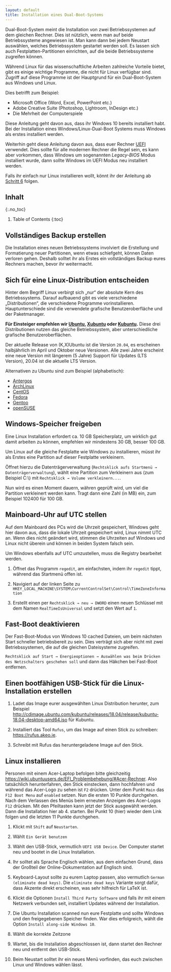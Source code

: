 ```yaml
---
layout: default
title: Installation eines Dual-Boot-Systems
---
```


Dual-Boot-System meint die Installation von zwei Betriebssystemen auf dem gleichen Rechner.
Dies ist nützlich, wenn man auf beide Betriebssysteme angewiesen ist.
Man kann dann bei jedem Neustart auswählen, welches Betriebssystem gestartet werden soll.
Es lassen sich auch Festplatten-Partitionen einrichten, auf die beide Betriebssysteme
zugreifen können.

Während Linux für das wissenschaftliche Arbeiten zahlreiche Vorteile bietet,
gibt es einige wichtige Programme, die nicht für Linux verfügbar sind.
Zugriff auf diese Programme ist der Hauptgrund für ein Dual-Boot-System aus Windows und Linux.

Dies betrifft zum Beispiel:

* Microsoft Office (Word, Excel, PowerPoint etc.)
* Adobe Creative Suite (Photoshop, Lightroom, InDesign etc.)
* Die Mehrheit der Computerspiele

Diese Anleitung geht davon aus, dass ihr Windows 10 bereits installiert habt.
Bei der Installation eines Windows/Linux-Dual-Boot Systems muss Windows als erstes installiert
werden.

Weiterhin geht diese Anleitung davon aus, dass euer Rechner [UEFI](https://en.wikipedia.org/wiki/Unified_Extensible_Firmware_Interface)
verwendet.
Dies sollte für alle modernen Rechner die Regel sein, es kann aber vorkommen,
dass Windows um sogenannten *Legacy-BIOS* Modus installiert wurde, dann sollte Windows im UEFI Modus neu installiert werden.

Falls ihr einfach nur Linux installieren wollt, könnt ihr der Anleitung ab [Schritt 6](#einen-bootfähigen-usb-stick-für-die-linux-installation-erstellen) folgen.


## Inhalt
{:.no_toc}

1. Table of Contents
{:toc}


## Vollständiges Backup erstellen

Die Installation eines neuen Betriebssystems involviert die Erstellung und
Formatierung neuer Partitionen, wenn etwas schiefgeht, können Daten verloren gehen.
Deshalb solltet ihr als Erstes ein vollständiges Backup eures Rechners machen, bevor
ihr weitermacht.


## Sich für eine Linux-Distribution entscheiden

Hinter dem Begriff Linux verbirgt sich „nur“ der absolute Kern des Betriebssystems.
Darauf aufbauend gibt es viele verschiedene „Distributionen“, die verschiedene
Programme vorinstallieren.
Hauptunterschiede sind die verwendete grafische Benutzeroberfläche und der Paketmanager.

**Für Einsteiger empfehlen wir [Ubuntu](https://www.ubuntu.com/), [Xubuntu](https://xubuntu.org/) oder [Kubuntu](https://kubuntu.org/).**
Diese drei Distributionen nutzen das gleiche Betriebssystem, aber unterschiedliche grafische Benutzeroberflächen.





Der aktuelle Release von (K,X)Ubuntu ist die Version `20.04`, es erscheinen halbjährlich
im April und Oktober neue Versionen.
Alle zwei Jahre erscheint eine neue Version mit längerem (5 Jahre) Support für Updates (LTS Version), 20.04 ist die aktuelle LTS Version.

Alternativen zu Ubuntu sind zum Beispiel (alphabetisch):

* [Antergos](https://antergos.com/)
* [ArchLinux](https://www.archlinux.org/)
* [CentOS](https://www.centos.org/)
* [Fedora](https://getfedora.org/de/)
* [Gentoo](https://www.gentoo.org/)
* [openSUSE](https://www.opensuse.org/)


## Windows-Speicher freigeben

Eine Linux Installation erfordert ca. 10 GB Speicherplatz, um wirklich gut
damit arbeiten zu können, empfehlen wir mindestens 30 GB, besser 100 GB.

Um Linux auf die gleiche Festplatte wie Windows zu installieren, müsst ihr als
Erstes eine Partition auf dieser Festplatte verkleinern.

Öffnet hierzu die Datenträgerverwaltung (`Rechtsklick aufs Startmenü → Datenträgerverwaltung`),
wählt eine Partition zum Verkleinern aus (zum Beispiel C:\\) mit `Rechtsklick → Volume verkleinern...`.

Nun wird es einen Moment dauern, währen geprüft wird, um viel die Partition verkleinert werden kann.
Tragt dann eine Zahl (in MB) ein, zum Beispiel 102400 für 100 GB.

## Mainboard-Uhr auf UTC stellen

Auf dem Mainboard des PCs wird die Uhrzeit gespeichert, Windows geht hier davon aus, dass die lokale Uhrzeit gespeichert wird, Linux nimmt UTC an.
Wenn dies nicht geändert wird, stimmen die Uhrzeiten auf Windows und Linux nicht überein und können in beiden System falsch sein.

Um Windows ebenfalls auf UTC umzustellen, muss die Registry bearbeitet werden.

1. Öffnet das Programm `regedit`, am einfachsten, indem ihr `regedit` tippt,
während das Startmenü offen ist.

1. Navigiert auf der linken Seite zu `HKEY_LOCAL_MACHINE\SYSTEM\CurrentControlSet\Control\TimeZoneInformation`

1. Erstellt einen per `Rechtsklick → neu → DWORD` einen neuen Schlüssel mit dem Namen `RealTimeIsUniversal`
und setzt den Wert auf `1`.

## Fast-Boot deaktivieren

Der Fast-Boot-Modus von Windows 10 cached Dateien, um beim nächsten Start schneller
betriebsbereit zu sein.
Dies verträgt sich aber nicht mit zwei Betriebssystemen, die auf die gleichen Dateisysteme zugreifen.

`Rechtsklick auf Start → Energieoptionen → Auswählen was beim Drücken des Netzschalters geschehen soll`
und dann das Häkchen bei Fast-Boot entfernen.

## Einen bootfähigen USB-Stick für die Linux-Installation erstellen

1. Ladet das Image eurer ausgewählten Linux Distribution herunter, zum Beispiel
   <http://cdimage.ubuntu.com/kubuntu/releases/18.04/release/kubuntu-18.04-desktop-amd64.iso>
   für Kubuntu.

1. Installiert das Tool `Rufus`, um das Image auf einen Stick zu schreiben:
   <https://rufus.akeo.ie>.

1. Schreibt mit Rufus das heruntergeladene Image auf den Stick.

## Linux installieren

Personen mit einem Acer-Laptop befolgen bitte gleichzeitig
<https://wiki.ubuntuusers.de/EFI_Problembehebung/#Acer-Rechner>.
Also tatsächlich herunterfahren, den Stick einstecken,
dann hochfahren und während das Acer-Logo zu sehen ist `F2` drücken.
Unter dem Punkt `Main` das `F12 Boot Menu` auf `enabled` setzen.
Nun die ersten 10 Punkte durchgehen.
Nach dem Verlassen des Menüs beim erneuten Anzeigen des Acer-Logos `F12`
drücken.
Mit den Pfeiltasten kann jetzt der Stick ausgewählt werden.
Dann die Installation hier ab 4. starten.
Bei Punkt 10 (hier) wieder dem Link folgen und die letzten 11 Punkte durchgehen.


1. Klickt mit `Shift` auf `Neustarten`.

1. Wählt `Ein Gerät benutzen`

1. Wählt den USB-Stick, vermutlich `UEFI USB Device`. Der Computer startet neu
und bootet in die Linux Installation.

1. Ihr solltet als Sprache Englisch wählen, aus dem einfachen Grund, dass der Großteil
der Online-Dokumentation auf Englisch sind.

1. Keyboard-Layout sollte zu eurem Laptop passen, also vermutlich `German (eliminate dead keys)`.
Die `eliminate dead keys` Variante sorgt dafür, dass Akzente direkt erscheinen, was sehr hilfreich für
LaTeX ist.

1. Klickt die Optionen `Install Third Party Software` und falls ihr mit einem Netzwerk verbunden seit,
installiert Updates während der Installation.

1. Die Ubuntu Installation scanned nun eure Festplatte und sollte Windows und den freigegebenen Speicher finden.
War dies erfolgreich, wählt die Option `Install along-side Windows 10`.

1. Wählt die korrekte Zeitzone

1. Wartet, bis die Installation abgeschlossen ist, dann startet den Rechner neu und entfernt den USB-Stick.

1. Beim Neustart solltet ihr ein neues Menü vorfinden, das euch zwischen Linux und Windows wählen lässt.
